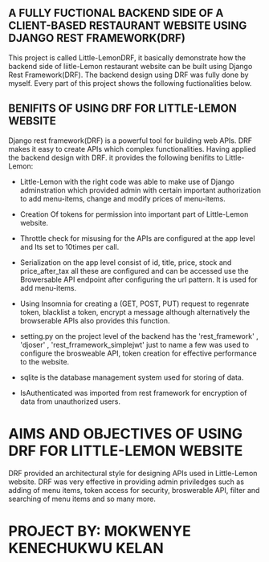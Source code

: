 ## A FULLY FUCTIONAL BACKEND SIDE OF A CLIENT-BASED RESTAURANT WEBSITE USING DJANGO REST FRAMEWORK(DRF) ##

This project is called Little-LemonDRF, it basically demonstrate how the backend side of liitle-Lemon restaurant website can be built using Django Rest Framework(DRF). The backend design using DRF was fully done by myself. Every part of this project shows the following fuctionalities below.

## BENIFITS OF USING DRF FOR LITTLE-LEMON WEBSITE ##
Django rest framework(DRF) is a powerful tool for building web APIs. DRF makes it easy to create APIs which complex functionalities. Having applied the backend design with DRF. it provides the following benifits to Little-Lemon:

* Little-Lemon with the right code was able to make use of Django adminstration which provided admin with certain important authorization to add menu-items, change and modify prices of menu-items.

* Creation Of tokens for permission into important part of Little-Lemon website.

* Throttle check for misusing for the APIs are configured at the app level and Its set to 10times per call.

* Serialization on the app level consist of id, title, price, stock and price_after_tax all these are configured and can be accessed use the Browersable API endpoint after configuring the url pattern. It is used for add menu-items.

* Using Insomnia for creating a (GET, POST, PUT) request to regenrate token, blacklist a token, encrypt a message although alternatively the browserable APIs also provides this function.

* setting.py on the project level of the backend has the 'rest_framework' , 'djoser' , 'rest_frramework_simplejwt' just to name a few was used to configure the brosweable API, token creation for effective performance to the website.

* sqlite is the database management system used for storing of data.

* IsAuthenticated was imported from rest framework for encryption of data from unauthorized users.


# AIMS AND OBJECTIVES OF USING DRF FOR LITTLE-LEMON WEBSITE #
DRF provided an architectural style for designing APIs used in Little-Lemon website. DRF was very effective in providing admin priviledges such as adding of menu items, token access for security, broswerable API, filter and searching of menu items and so many more.


# PROJECT BY: MOKWENYE KENECHUKWU KELAN #

